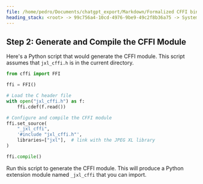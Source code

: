 ```yaml
---
file: /home/pedro/Documents/chatgpt_export/Markdown/Formalized CFFI bindings for JPEG XL C interface.md
heading_stack: <root> -> 99c756a4-10cd-4976-9be9-49c2f8b36a75 -> System -> 4fd70df5-846e-4e1d-a059-858ee14a15b4 -> System -> aaa2a67b-8d69-4ed1-a62a-fe469ca0e47f -> User -> 747d4e11-f5f7-4f62-b0ce-0a8fe24a625d -> Assistant -> Functions Used -> Structs Used -> Enumerations Used -> Formalized C Interface Header -> aaa295b3-519d-4426-a155-930182c04486 -> User -> e19a2371-2ff3-4793-b0ae-fb24291980aa -> Assistant -> aaa23787-e4e8-4950-9306-5fb7dd46adc3 -> User -> 6289d948-f88a-4532-90ba-c86b726bf931 -> Assistant -> aaa20920-759c-4997-95f8-4022127ea9c7 -> User -> 1079c222-270e-41ef-adf4-786cdf6c136d -> Assistant -> Steps to Create CFFI Bindings -> aaa25de2-eec1-401f-a1ff-afa6e896fa38 -> User -> c238d312-ae45-439c-82f8-924ca70f3892 -> Assistant -> aaa2028c-f04e-4f77-8672-4b6bbaff358d -> User -> 4a8436ec-88d2-4bea-9789-fea3a15738c3 -> Assistant -> Step 1: Generate a CFFI-Compatible Header -> Step 2: Generate and Compile the CFFI Module
---
```

## Step 2: Generate and Compile the CFFI Module

Here's a Python script that would generate the CFFI module. This script assumes that `jxl_cffi.h` is in the current directory.

```python
from cffi import FFI

ffi = FFI()

# Load the C header file
with open("jxl_cffi.h") as f:
    ffi.cdef(f.read())

# Configure and compile the CFFI module
ffi.set_source(
    "_jxl_cffi",
    '#include "jxl_cffi.h"',
    libraries=["jxl"],  # link with the JPEG XL library
)

ffi.compile()
```

Run this script to generate the CFFI module. This will produce a Python extension module named `_jxl_cffi` that you can import.

